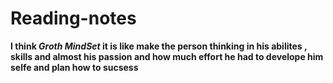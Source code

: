 # Reading-notes
**I think _Groth MindSet_ it is like make the person thinking in his abilites , skills and almost his passion and how much effort he had to develope him selfe and plan how to sucsess**

